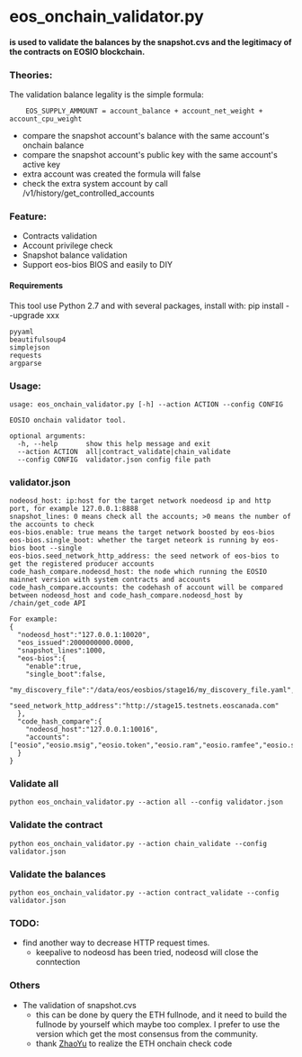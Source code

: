 # eos_onchain_validator.py 
#### is used to validate the balances by the snapshot.cvs and the legitimacy of the contracts on EOSIO blockchain.

### Theories:
The validation balance legality is the simple formula:
```
    EOS_SUPPLY_AMMOUNT = account_balance + account_net_weight + account_cpu_weight
```
- compare the snapshot account's balance with the same account's onchain balance
- compare the snapshot account's public key with the same account's active key
- extra account was created the formula will false
- check the extra system account by call /v1/history/get_controlled_accounts

### Feature:
- Contracts validation
- Account privilege check
- Snapshot balance validation
- Support eos-bios BIOS and easily to DIY

#### Requirements
This tool use Python 2.7 and with several packages, install with: pip install --upgrade xxx
```
pyyaml
beautifulsoup4
simplejson
requests
argparse
```

### Usage:
```
usage: eos_onchain_validator.py [-h] --action ACTION --config CONFIG

EOSIO onchain validator tool.

optional arguments:
  -h, --help       show this help message and exit
  --action ACTION  all|contract_validate|chain_validate
  --config CONFIG  validator.json config file path
```

### validator.json 
```
nodeosd_host: ip:host for the target network noedeosd ip and http port, for example 127.0.0.1:8888
snapshot_lines: 0 means check all the accounts; >0 means the number of the accounts to check
eos-bios.enable: true means the target network boosted by eos-bios
eos-bios.single_boot: whether the target neteork is running by eos-bios boot --single
eos-bios.seed_network_http_address: the seed network of eos-bios to get the registered producer accounts
code_hash_compare.nodeosd_host: the node which running the EOSIO mainnet version with system contracts and accounts
code_hash_compare.accounts: the codehash of account will be compared between nodeosd_host and code_hash_compare.nodeosd_host by /chain/get_code API

For example:
{
  "nodeosd_host":"127.0.0.1:10020",
  "eos_issued":2000000000.0000,
  "snapshot_lines":1000,
  "eos-bios":{
    "enable":true,
    "single_boot":false,
    "my_discovery_file":"/data/eos/eosbios/stage16/my_discovery_file.yaml",
    "seed_network_http_address":"http://stage15.testnets.eoscanada.com"
  },
  "code_hash_compare":{
    "nodeosd_host":"127.0.0.1:10016",
    "accounts":["eosio","eosio.msig","eosio.token","eosio.ram","eosio.ramfee","eosio.stake","eosio.names","eosio.saving","eosio.bpay","eosio.vpay"]
  }
}

```

### Validate all
```
python eos_onchain_validator.py --action all --config validator.json
```

### Validate the contract
```
python eos_onchain_validator.py --action chain_validate --config validator.json
```

### Validate the balances
```
python eos_onchain_validator.py --action contract_validate --config validator.json
```

### TODO:
 - find another way to decrease HTTP request times. 
    - keepalive to nodeosd has been tried, nodeosd will close the conntection

### Others
 - The validation of snapshot.cvs
    - this can be done by query the ETH fullnode, and it need to build the fullnode by yourself which maybe too complex. I prefer to use the version which get the most consensus from the community.
    - thank [ZhaoYu](https://github.com/JohnnyZhao) to realize the ETH onchain check code


